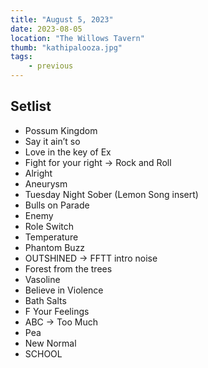 ```yaml
---
title: "August 5, 2023"
date: 2023-08-05
location: "The Willows Tavern"
thumb: "kathipalooza.jpg"
tags: 
    - previous
---
```

## Setlist

* Possum Kingdom
* Say it ain’t so 
* Love in the key of Ex
* Fight for your right -> Rock and Roll
* Alright
* Aneurysm
* Tuesday Night Sober (Lemon Song insert)
* Bulls on Parade
* Enemy
* Role Switch
* Temperature
* Phantom Buzz 
* OUTSHINED -> FFTT intro noise
* Forest from the trees
* Vasoline 
* Believe in Violence
* Bath Salts
* F Your Feelings
* ABC -> Too Much 
* Pea 
* New Normal
* SCHOOL